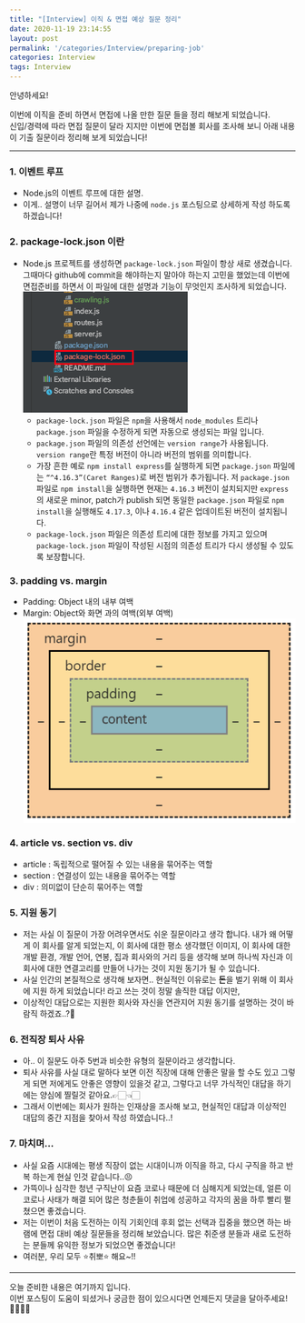 ```yaml
---
title: "[Interview] 이직 & 면접 예상 질문 정리"
date: 2020-11-19 23:14:55
layout: post
permalink: '/categories/Interview/preparing-job'
categories: Interview
tags: Interview
--- 
```


안녕하세요!

이번에 이직을 준비 하면서 면접에 나올 만한 질문 들을 정리 해보게 되었습니다.  
신입/경력에 따라 면접 질문이 달라 지지만 이번에 면접볼 회사를 조사해 보니 아래 내용이 기출 질문이라 정리해 보게 되었습니다! 

  
-----
### 1. 이벤트 루프
- Node.js의 이벤트 루프에 대한 설명.
- 이게.. 설명이 너무 길어서 제가 나중에 `node.js` 포스팅으로 상세하게 작성 하도록 하겠습니다!


### 2. package-lock.json 이란
- Node.js 프로젝트를 생성하면 `package-lock.json` 파일이 항상 새로 생겼습니다. 그때마다 github에 commit을 해야하는지 말아야 하는지 고민을 했었는데 이번에 면접준비를 하면서 이 파일에 대한 설명과 기능이 무엇인지 조사하게 되었습니다.
![image1](/assets/images/daily/package-lock.png)
  * `package-lock.json` 파일은 `npm`을 사용해서 `node_modules` 트리나 `package.json` 파일을 수정하게 되면 자동으로 생성되는 파일 입니다.
  * `package.json` 파일의 의존성 선언에는 `version range`가 사용됩니다. `version range`란 특정 버전이 아니라 버전의 범위를 의미합니다.
  * 가장 흔한 예로 `npm install express`를 실행하게 되면 `package.json` 파일에는 `“^4.16.3”(Caret Ranges)`로 버전 범위가 추가됩니다. 저 `package.json` 파일로 `npm install`을 실행하면 현재는 `4.16.3` 버전이 설치되지만 `express`의 새로운 minor, patch가 publish 되면 동일한 `package.json` 파일로 `npm install`을 실행해도 `4.17.3`, 이나 `4.16.4` 같은 업데이트된 버전이 설치됩니다.
  * `package-lock.json` 파일은 의존성 트리에 대한 정보를 가지고 있으며 `package-lock.json` 파일이 작성된 시점의 의존성 트리가 다시 생성될 수 있도록 보장합니다.
  

### 3. padding vs. margin
* Padding: Object 내의 내부 여백
* Margin: Object와 화면 과의 여백(외부 여백)
![image2](/assets/images/daily/css-box-model-box-sizing.png)


### 4. article vs. section vs. div
* article : 독립적으로 떨어질 수 있는 내용을 묶어주는 역할
* section : 연결성이 있는 내용을 묶어주는 역할
* div : 의미없이 단순히 묶어주는 역할


### 5. 지원 동기
* 저는 사실 이 질문이 가장 어려우면서도 쉬운 질문이라고 생각 합니다. 내가 왜 어떻게 이 회사를 알게 되었는지, 이 회사에 대한 평소 생각했던 이미지, 이 회사에 대한 개발 환경, 개발 언어, 연봉, 집과 회사와의 거리 등을 생각해 보며 하나씩 자신과 이 회사에 대한 연결고리를 만들어 나가는 것이 지원 동기가 될 수 있습니다.
* 사실 인간의 본질적으로 생각해 보자면.. 현실적인 이유로는 **돈**을 벌기 위해 이 회사에 지원 하게 되었습니다! 라고 쓰는 것이 정말 솔직한 대답 이지만,
* 이상적인 대답으로는 지원한 회사와 자신을 연관지어 지원 동기를 설명하는 것이 바람직 하겠죠..?🤔


### 6. 전직장 퇴사 사유
* 아.. 이 질문도 아주 5번과 비슷한 유형의 질문이라고 생각합니다.
* 퇴사 사유를 사실 대로 말하다 보면 이전 직장에 대해 안좋은 말을 할 수도 있고 그렇게 되면 저에게도 안좋은 영향이 있을것 같고, 그렇다고 너무 가식적인 대답을 하기에는 양심에 찔릴것 같아요.👉🏻👈🏻
* 그래서 이번에는 회사가 원하는 인재상을 조사해 보고, 현실적인 대답과 이상적인 대답의 중간 지점을 찾아서 작성 하였습니다..!


### 7. 마치며...
* 사실 요즘 시대에는 평생 직장이 없는 시대이니까 이직을 하고, 다시 구직을 하고 반복 하는게 현실 인것 같습니다..😣
* 가뜩이나 심각한 청년 구직난이 요즘 코로나 때문에 더 심해지게 되었는데, 얼른 이 코로나 사태가 해결 되어 많은 청춘들이 취업에 성공하고 각자의 꿈을 하루 빨리 펼쳤으면 좋겠습니다.
* 저는 이번이 처음 도전하는 이직 기회인데 후회 없는 선택과 집중을 했으면 하는 바램에 면접 대비 예상 질문들을 정리해 보았습니다. 많은 취준생 분들과 새로 도전하는 분들께 유익한 정보가 되었으면 좋겠습니다! 
* 여러분, 우리 모두 ⭐️취뽀⭐️ 해요~!!


-----


오늘 준비한 내용은 여기까지 입니다.  
이번 포스팅이 도움이 되셨거나 궁금한 점이 있으시다면 언제든지 댓글을 달아주세요!🙋🏻‍♀️💡


